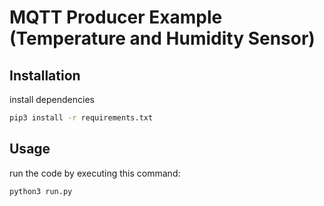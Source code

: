 # MQTT Producer Example (Temperature and Humidity Sensor)

## Installation

install dependencies

```bash
pip3 install -r requirements.txt
```

## Usage

run the code by executing this command:

```bash
python3 run.py
```
